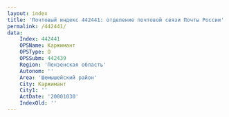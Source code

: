 ```yaml
---
layout: index
title: 'Почтовый индекс 442441: отделение почтовой связи Почты России'
permalink: /442441/
data:
    Index: 442441
    OPSName: Каржимант
    OPSType: О
    OPSSubm: 442439
    Region: 'Пензенская область'
    Autonom: ''
    Area: 'Шемышейский район'
    City: Каржимант
    City1: ''
    ActDate: '20001030'
    IndexOld: ''
---
```

